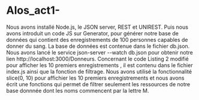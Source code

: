 # Alos_act1- 

	
   Nous avons installé Node.js, le JSON server, REST et UNIREST. Puis nous avons introduit un code JS sur Generator, pour générer notre base de données qui
  contient des enregistrements de 100 personnes capables de donner du sang.
  La base de données est contenue dans le fichier db.json. 
  Nous avons lancé le service json-server --watch db.json pour obtenir notre lien http://localhost:3000/Donneurs.
  Concernant le code Listing 2 modifié pour afficher les 10 premiers enregistrements , il est contenu dans le fichier index.js ainsi que la fonction de filtrage.
  Nous avons utilisé la fonctionnalité slice(0, 10) pour affichier les 10 premiers enregistrements et nous avons écrit une fonctions qui
  permet de filtrer seulement les ressources de notre base donnnée dont les noms commencent par la lettre M. 
